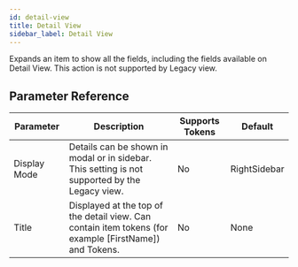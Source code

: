```yaml
---
id: detail-view
title: Detail View
sidebar_label: Detail View
---
```



Expands an item to show all the fields, including the fields available on Detail View. This action is not supported by Legacy view.

## Parameter Reference
| Parameter | Description | Supports Tokens | Default |
| -- | -- | -- | -- |
| Display Mode | Details can be shown in modal or in sidebar. This setting is not supported by the Legacy view. | No | RightSidebar |
| Title | Displayed at the top of the detail view. Can contain item tokens (for example [FirstName]) and Tokens. | No | None |

